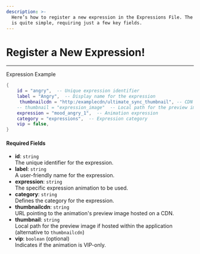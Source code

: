 ```yaml
---
description: >-
  Here’s how to register a new expression in the Expressions File. The process
  is quite simple, requiring just a few key fields.
---
```


# Register a New Expression!

***

Expression Example

```lua
{
    id = "angry",  -- Unique expression identifier
    label = "Angry",  -- Display name for the expression
     thumbnailcdn = "http:/examplecdn/ultimate_sync_thumbnail", -- CDN URL for thumbnail (optional)
    -- thumbnail = "expression_image"  -- Local path for the preview image (optional)
    expression = "mood_angry_1",  -- Animation expression
    category = "expressions",  -- Expression category
    vip = false,
}
```

#### Required Fields

* **id**: `string`\
  The unique identifier for the expression.
* **label**: `string`\
  A user-friendly name for the expression.
* **expression**: `string`\
  The specific expression animation to be used.
* **category**: `string`\
  Defines the category for the expression.
* **thumbnailcdn**: `string`\
  URL pointing to the animation's preview image hosted on a CDN.
* **thumbnail**: `string`\
  Local path for the preview image if hosted within the application (alternative to `thumbnailcdn`)
* **vip**: `boolean` (optional)\
  Indicates if the animation is VIP-only.
